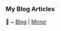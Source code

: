 
### My Blog Articles
🔖 ~ [Blog](https://islu.github.io/blog/) | [Mirror](https://mirror.xyz/0x7927101c47CA237EBd2Ca821B261a68371137D21)

<!--
**islu/islu** is a ✨ _special_ ✨ repository because its `README.md` (this file) appears on your GitHub profile.

Here are some ideas to get you started:

- 🔭 I’m currently working on ...
- 🌱 I’m currently learning ...
- 👯 I’m looking to collaborate on ...
- 🤔 I’m looking for help with ...
- 💬 Ask me about ...
- 📫 How to reach me: ...
- 😄 Pronouns: ...
- ⚡ Fun fact: ...
-->

